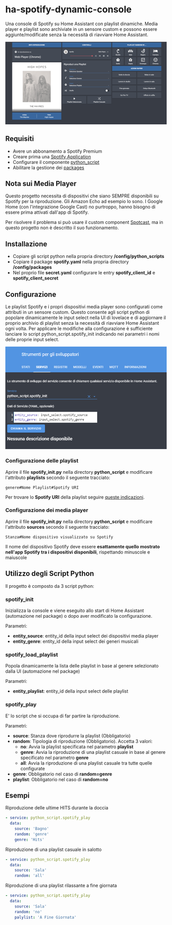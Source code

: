 # ha-spotify-dynamic-console
Una console di Spotify su Home Assistant con playlist dinamiche.
Media player e playlist sono archiviate in un sensore custom e possono essere aggiunte/modificate senza la necessità di riavviare Home Assistant.

![console_image](console.png)

## Requisiti

  - Avere un abbonamento a Spotify Premium
  - Creare prima una [Spotify Application](https://www.home-assistant.io/integrations/spotify/)
  - Configurare il componente [python_script](https://www.home-assistant.io/components/python_script/)
  - Abilitare la gestione dei [packages](https://www.home-assistant.io/docs/configuration/packages/)
  
## Nota sui Media Player

Questo progetto necessita di dispositivi che siano SEMPRE disponibili su Spotify per la riproduzione.
Gli Amazon Echo ad esempio lo sono. I Google Home (con l'integrazione Google Cast) no purtroppo, hanno bisogno di essere prima attivati dall'app di Spotify.

Per risolvere il problema si può usare il custom component [Spotcast](https://github.com/fondberg/spotcast/), ma in questo progetto non è descritto il suo funzionamento.

## Installazione

  - Copiare gli script python nella propria directory **/config/python_scripts**
  - Copiare il package **spotify.yaml** nella propria directory **/config/packages**
  - Nel proprio file **secret.yaml** configurare le entry **spotify_client_id** e **spotify_client_secret**

## Configurazione

Le playlist Spotify e i propri dispositivi media player sono configurati come attributi in un sensore custom.
Questo consente agli script python di popolare dinamicamente le input select nella UI di lovelace e di aggiornare il proprio archivio di playlist senza la necessità di riavviare Home Assistant ogni volta.
Per applicare le modifiche alla configurazione è sufficiente lanciare lo script python_script.spotify_init indicando nei parametri i nomi delle proprie input select.

![init_image](spotify_init.png)

### Configurazione delle playlist

Aprire il file **spotify_init.py** nella directory **python_script** e modificare l'attributo **playlists** secondo il seguente tracciato:

```
genere#Nome Playlist#Spotify URI
```

Per trovare lo **Spotify URI** della playlist seguire [queste indicazioni](https://support.spotify.com/us/article/sharing-music/).

### Configurazione dei media player

Aprire il file **spotify_init.py** nella directory **python_script** e modificare l'attributo **sources** secondo il seguente tracciato:

```
Stanza#Nome dispositivo visualizzato su Spotify
```

Il nome del dispositivo Spotify deve essere **esattamente quello mostrato nell'app Spotify tra i dispositivi disponibili**, rispettando minuscole e maiuscole

## Utilizzo degli Script Python

Il progetto è composto da 3 script python:

### spotify_init 

Inizializza la console e viene eseguito allo start di Home Assistant (automazione nel package) o dopo aver modificato la configurazione.

Parametri:

  - **entity_source**: entity_id della input select dei dispositivi media player
  - **entity_genre**: entity_id della input select dei generi musicali
  
### spotify_load_playlist

Popola dinamicamente la lista delle playlist in base al genere selezionato dalla UI (automazione nel package)

Parametri:

  - **entity_playlist**: entity_id della input select delle playlist
  
### spotify_play

E' lo script che si occupa di far partire la riproduzione.

Parametri:

  - **source**: Stanza dove riprodurre la playlist (Obbligatorio)
  - **random**: Tipologia di riproduzione (Obbligatorio). Accetta 3 valori:
    - **no**: Avvia la playlist specificata nel parametro **playlist**
    - **genre**: Avvia la riproduzione di una playlist casuale in base al genere specificato nel parametro **genre**
    - **all**: Avvia la riproduzione di una playlist casuale tra tutte quelle configurate
  - **genre**: Obbligatorio nel caso di **random=genre**
  - **playlist**: Obbligatorio nel caso di **random=no**
  
## Esempi

Riproduzione delle ultime HITS durante la doccia

```yaml
- service: python_script.spotify_play
  data:
    source: 'Bagno'
    random: 'genre'
    genre: 'Hits'
```

Riproduzione di una playlist casuale in salotto

```yaml
- service: python_script.spotify_play
  data:
    source: 'Sala'
    random: 'all'    
```

Riproduzione di una playlist rilassante a fine giornata

```yaml
- service: python_script.spotify_play
  data:
    source: 'Sala'
    random: 'no'
    palylist: 'A Fine Giornata'
```

